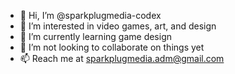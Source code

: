 - 👋 Hi, I’m @sparkplugmedia-codex
- 👀 I’m interested in video games, art, and design
- 🌱 I’m currently learning game design
- 💞️ I’m not looking to collaborate on things yet
- 📫 Reach me at sparkplugmedia.adm@gmail.com
